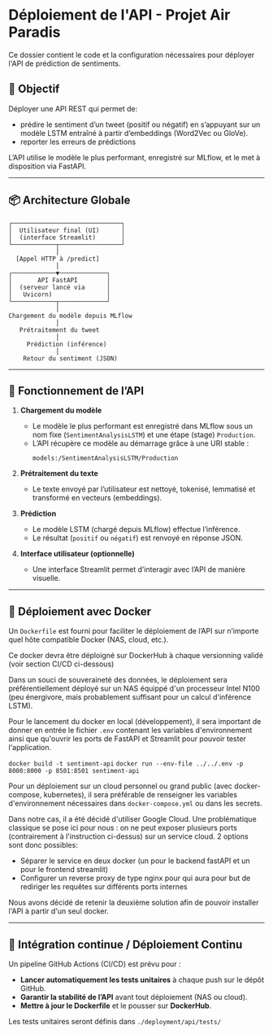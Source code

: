 # Déploiement de l'API - Projet Air Paradis

Ce dossier contient le code et la configuration nécessaires pour déployer l'API de prédiction de sentiments.

## 🎯 Objectif

Déployer une API REST qui permet de:
- prédire le sentiment d’un tweet (positif ou négatif) en s’appuyant sur un modèle LSTM entraîné à partir d’embeddings (Word2Vec ou GloVe).
- reporter les erreurs de prédictions


L’API utilise le modèle le plus performant, enregistré sur MLflow, et le met à disposition via FastAPI.

---

## 📦 Architecture Globale

```
┌──────────────────────────────┐
│  Utilisateur final (UI)      │
│  (interface Streamlit)       │
└────────────┬─────────────────┘
             │
  [Appel HTTP à /predict]
             │
┌────────────▼─────────────┐
│       API FastAPI        │
│  (serveur lancé via      │
│   Uvicorn)               │
└────────────┬─────────────┘
             │
Chargement du modèle depuis MLflow
             │
   Prétraitement du tweet
             │
     Prédiction (inférence)
             │
    Retour du sentiment (JSON)
```

---

## 🧪 Fonctionnement de l’API

1. **Chargement du modèle**
   - Le modèle le plus performant est enregistré dans MLflow sous un nom fixe (`SentimentAnalysisLSTM`) et une étape (stage) `Production`.
   - L’API récupère ce modèle au démarrage grâce à une URI stable :  
     ```
     models:/SentimentAnalysisLSTM/Production
     ```

2. **Prétraitement du texte**
   - Le texte envoyé par l’utilisateur est nettoyé, tokenisé, lemmatisé et transformé en vecteurs (embeddings).

3. **Prédiction**
   - Le modèle LSTM (chargé depuis MLflow) effectue l’inférence.
   - Le résultat (`positif` ou `négatif`) est renvoyé en réponse JSON.

4. **Interface utilisateur (optionnelle)**
   - Une interface Streamlit permet d’interagir avec l’API de manière visuelle.

---

## 🐳 Déploiement avec Docker

Un `Dockerfile` est fourni pour faciliter le déploiement de l’API sur n’importe quel hôte compatible Docker (NAS, cloud, etc.).

Ce docker devra être déploigné sur DockerHub à chaque versionning validé (voir section CI/CD ci-dessous)

Dans un souci de souveraineté des données, le déploiement sera préférentiellement déployé sur un NAS équippé d'un processeur Intel N100 (peu énergivore, mais probablement suffisant pour un calcul d'inférence LSTM).

Pour le lancement du docker en local (développement), il sera important de donner en entrée le fichier `.env` contenant les variables d'environnement ainsi que qu'ouvrir les ports de FastAPI et Streamlit pour pouvoir tester l'application.

`docker build -t sentiment-api`
`docker run --env-file ../../.env -p 8000:8000 -p 8501:8501 sentiment-api`

Pour un déploiement sur un cloud personnel ou grand public (avec docker-compose, kubernetes), il sera préférable de renseigner les variables d'environnement nécessaires dans `docker-compose.yml` ou dans les secrets.

Dans notre cas, il a été décidé d'utiliser Google Cloud. Une problématique classique se pose ici pour nous : on ne peut exposer  plusieurs ports (contrairement à l'instruction ci-dessus) sur un service cloud.
2 options sont donc possibles:
- Séparer le service en deux docker (un pour le backend fastAPI et un pour le frontend streamlit)
- Configurer un reverse proxy de type nginx pour qui aura pour but de rediriger les requêtes sur différents ports internes

Nous avons décidé de retenir la deuxième solution afin de pouvoir installer l'API à partir d'un seul docker.

---

## 🔁 Intégration continue / Déploiement Continu

Un pipeline GitHub Actions (CI/CD) est prévu pour :
- **Lancer automatiquement les tests unitaires** à chaque push sur le dépôt GitHub.
- **Garantir la stabilité de l’API** avant tout déploiement (NAS ou cloud).
- **Mettre à jour le Dockerfile** et le pousser sur **DockerHub**.

Les tests unitaires seront définis dans `./deployment/api/tests/`

